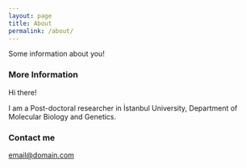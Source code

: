 ```yaml
---
layout: page
title: About
permalink: /about/
---
```


Some information about you!

### More Information

Hi there!

I am a Post-doctoral researcher in İstanbul University, Department of Molecular Biology and Genetics.

### Contact me

[email@domain.com](mailto:email@domain.com)
